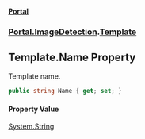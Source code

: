 #### [Portal](index.md 'index')
### [Portal.ImageDetection](Portal.ImageDetection.md 'Portal.ImageDetection').[Template](Portal.ImageDetection.Template.md 'Portal.ImageDetection.Template')

## Template.Name Property

Template name.

```csharp
public string Name { get; set; }
```

#### Property Value
[System.String](https://docs.microsoft.com/en-us/dotnet/api/System.String 'System.String')